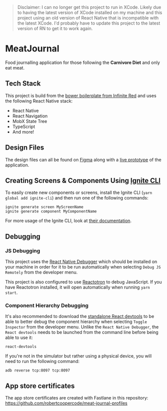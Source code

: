 
> Disclaimer: I can no longer get this project to run in XCode. Likely due to having the latest version of XCode installed on my machine and this project using an old version of React Native that is incompatible with the latest XCode. I'd probably have to update this project to the latest version of RN to get it to work again.

# MeatJournal

Food journalling application for those following the **Carnivore Diet** and only eat meat.

## Tech Stack

This project is build from the [bower boilerplate from Infinite Red](https://github.com/infinitered/ignite-ir-boilerplate-bowser) and uses the following React Native stack:

* React Native
* React Navigation
* MobX State Tree
* TypeScript
* And more!

## Design Files

The design files can all be found on [Figma](https://www.figma.com/file/FuctAJdJ15WcqL0vw7wdYM5U/Meat-Journal?node-id=0%3A1) along with a [live prototype](https://www.figma.com/proto/FuctAJdJ15WcqL0vw7wdYM5U/Meat-Journal?node-id=1%3A3&scaling=scale-down) of the application.

## Creating Screens & Components Using [Ignite CLI](https://github.com/infinitered/ignite)

To easily create new components or screens, install the Ignite CLI (`yarn global add ignite-cli`) and then run one of the following commands:

```
ignite generate screen MyScreenName
ignite generate component MyComponentName
```

For more usage of the Ignite CLI, look at [their documentation](https://github.com/infinitered/ignite/tree/master/docs).

## Debugging

### JS Debugging

This project uses the [React Native Debugger](https://github.com/jhen0409/react-native-debugger) which should be installed on your machine in order for it to be run automatically when selecting `Debug JS Remotely` from the developer menu.

This project is also configured to use [Reactotron](https://github.com/infinitered/reactotron) to debug JavaScript. If you have Reactotron installed, it will open automatically when running `yarn start`.

### Component Hierarchy Debugging

It's also recommended to download the [standalone React devtools](https://github.com/facebook/react-devtools/tree/master/packages/react-devtools) to be able to better debug the component hierarchy when selecting `Toggle Inspector` from the developer menu. Unlike the `React Native Debugger`, the `React devtools` needs to be launched from the command line before being able to use it:

```
react-devtools
```

If you're not in the simulator but rather using a physical device, you will need to run the following command:

```
adb reverse tcp:8097 tcp:8097
```

## App store certificates

The app store certificates are created with Fastlane in this repository: https://github.com/robertcoopercode/meat-journal-profiles
